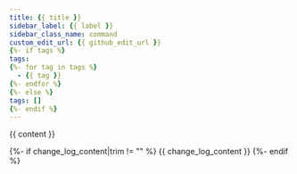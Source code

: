 ```yaml
---
title: {{ title }}
sidebar_label: {{ label }}
sidebar_class_name: command
custom_edit_url: {{ github_edit_url }}
{%- if tags %}
tags:
{%- for tag in tags %}
  - {{ tag }}
{%- endfor %}
{%- else %}
tags: []
{%- endif %}
---
```


{{ content }}

{%- if change_log_content|trim != "" %}
{{ change_log_content }}
{%- endif %}
